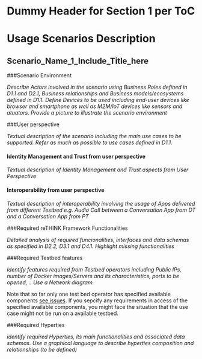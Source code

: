 Dummy Header for Section 1 per ToC
==================================

Usage Scenarios Description
===========================

Scenario_Name_1_Include_Title_here
----------------------------------

###Scenario Environment


*Describe Actors involved in the scenario using Business Roles defined in D1.1 and D2.1, Business relationships and Business models/ecosystems defined in D1.1. Define Devices to be used including end-user devices like browser and smartphone as well as M2M/IoT devices like sensors and atuators. Provide a picture to illustrate the scenario environment*

###User perspective


*Textual description of the scenario including the main use cases to be supported. Refer as much as possible to use cases defined in D1.1.*

#### Identity Management and Trust from user perspective

*Textual description of Identity Management and Trust aspects from User Perspective*

#### Interoperability from user perspective

*Textual description of interoperability involving the usage of Apps delivered from different Testbed e.g. Audio Call between a Conversation App from DT and a Conversation App from PT*

###Required reTHINK Framework Functionalities

*Detailed analysis of required funcionalities, interfaces and data schemas as specified in D2.2, D3.1 and D4.1. Highlight missing functionalities*

###Required Testbed features


*Identify features required from Testbed operators including Public IPs, number of Docker images/Servers and its characteristics, ports to be opened, .. Use a Network diagram.*

Note that so far only one test bed operator has specified available components [see issues](https://github.com/reTHINK-project/testbeds/issues?utf8=✓&q=is%3Aissue+Constraints+of+Test+Bed+Operators+).  If you sepcify any requirements in access of the specified available components, you might face the situation that the use case might not be run on a available testbed.

###Required Hyperties


*identify required Hyperties, its main functionalities and associated data schemas. Use a graphical language to describe hyperties composition and relationships (to be defined)*
